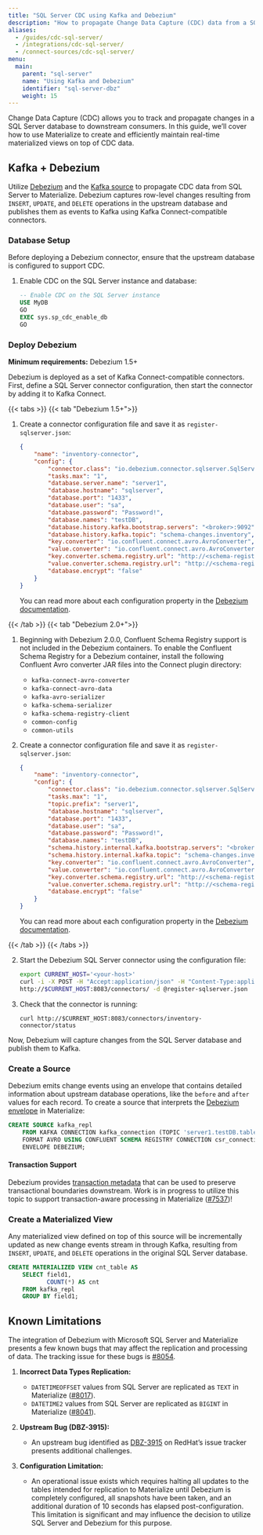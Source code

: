 ```yaml
---
title: "SQL Server CDC using Kafka and Debezium"
description: "How to propagate Change Data Capture (CDC) data from a SQL Server database to Materialize"
aliases:
  - /guides/cdc-sql-server/
  - /integrations/cdc-sql-server/
  - /connect-sources/cdc-sql-server/
menu:
  main:
    parent: "sql-server"
    name: "Using Kafka and Debezium"
    identifier: "sql-server-dbz"
    weight: 15
---
```


Change Data Capture (CDC) allows you to track and propagate changes in a SQL Server database to downstream consumers. In this guide, we’ll cover how to use Materialize to create and efficiently maintain real-time materialized views on top of CDC data.

## Kafka + Debezium

Utilize [Debezium](https://debezium.io/) and the [Kafka source](/sql/create-source/kafka/#using-debezium) to propagate CDC data from SQL Server to Materialize. Debezium captures row-level changes resulting from `INSERT`, `UPDATE`, and `DELETE` operations in the upstream database and publishes them as events to Kafka using Kafka Connect-compatible connectors.

### Database Setup

Before deploying a Debezium connector, ensure that the upstream database is configured to support CDC.

1.  Enable CDC on the SQL Server instance and database:

    ```sql
    -- Enable CDC on the SQL Server instance
    USE MyDB
    GO
    EXEC sys.sp_cdc_enable_db
    GO
    ```

### Deploy Debezium

**Minimum requirements:** Debezium 1.5+

Debezium is deployed as a set of Kafka Connect-compatible connectors. First, define a SQL Server connector configuration, then start the connector by adding it to Kafka Connect.

{{< tabs >}}
{{< tab "Debezium 1.5+">}}

1.  Create a connector configuration file and save it as `register-sqlserver.json`:

    ```json
    {
        "name": "inventory-connector",
        "config": {
            "connector.class": "io.debezium.connector.sqlserver.SqlServerConnector",
            "tasks.max": "1",
            "database.server.name": "server1",
            "database.hostname": "sqlserver",
            "database.port": "1433",
            "database.user": "sa",
            "database.password": "Password!",
            "database.names": "testDB",
            "database.history.kafka.bootstrap.servers": "<broker>:9092",
            "database.history.kafka.topic": "schema-changes.inventory",
            "key.converter": "io.confluent.connect.avro.AvroConverter",
            "value.converter": "io.confluent.connect.avro.AvroConverter",
            "key.converter.schema.registry.url": "http://<schema-registry>:8081",
            "value.converter.schema.registry.url": "http://<schema-registry>:8081",
            "database.encrypt": "false"
        }
    }
    ```

    You can read more about each configuration property in the [Debezium documentation](https://debezium.io/documentation/reference/1.9/connectors/sqlserver.html).

{{< /tab >}}
{{< tab "Debezium 2.0+">}}

1. Beginning with Debezium 2.0.0, Confluent Schema Registry support is not included in the Debezium containers. To enable the Confluent Schema Registry for a Debezium container, install the following Confluent Avro converter JAR files into the Connect plugin directory:
    * `kafka-connect-avro-converter`
    * `kafka-connect-avro-data`
    * `kafka-avro-serializer`
    * `kafka-schema-serializer`
    * `kafka-schema-registry-client`
    * `common-config`
    * `common-utils`

1.  Create a connector configuration file and save it as `register-sqlserver.json`:

    ```json
    {
        "name": "inventory-connector",
        "config": {
            "connector.class": "io.debezium.connector.sqlserver.SqlServerConnector",
            "tasks.max": "1",
            "topic.prefix": "server1",
            "database.hostname": "sqlserver",
            "database.port": "1433",
            "database.user": "sa",
            "database.password": "Password!",
            "database.names": "testDB",
            "schema.history.internal.kafka.bootstrap.servers": "<broker>:9092",
            "schema.history.internal.kafka.topic": "schema-changes.inventory",
            "key.converter": "io.confluent.connect.avro.AvroConverter",
            "value.converter": "io.confluent.connect.avro.AvroConverter",
            "key.converter.schema.registry.url": "http://<schema-registry>:8081",
            "value.converter.schema.registry.url": "http://<schema-registry>:8081",
            "database.encrypt": "false"
        }
    }
    ```

    You can read more about each configuration property in the [Debezium documentation](https://debezium.io/documentation/reference/2.4/connectors/sqlserver.html).

{{< /tab >}}
{{< /tabs >}}

2.  Start the Debezium SQL Server connector using the configuration file:

    ```sh
    export CURRENT_HOST='<your-host>'
    curl -i -X POST -H "Accept:application/json" -H "Content-Type:application/json" \
    http://$CURRENT_HOST:8083/connectors/ -d @register-sqlserver.json
    ```

3.  Check that the connector is running:

    ```
    curl http://$CURRENT_HOST:8083/connectors/inventory-connector/status
    ```

Now, Debezium will capture changes from the SQL Server database and publish them to Kafka.

### Create a Source

Debezium emits change events using an envelope that contains detailed information about upstream database operations, like the `before` and `after` values for each record. To create a source that interprets the [Debezium envelope](/sql/create-source/kafka/#using-debezium) in Materialize:

```sql
CREATE SOURCE kafka_repl
    FROM KAFKA CONNECTION kafka_connection (TOPIC 'server1.testDB.tableName')
    FORMAT AVRO USING CONFLUENT SCHEMA REGISTRY CONNECTION csr_connection
    ENVELOPE DEBEZIUM;
```

#### Transaction Support

Debezium provides [transaction metadata](https://debezium.io/documentation/reference/connectors/sqlserver.html#sqlserver-transaction-metadata) that can be used to preserve transactional boundaries downstream. Work is in progress to utilize this topic to support transaction-aware processing in Materialize ([#7537](https://github.com/MaterializeInc/materialize/issues/7537))!

### Create a Materialized View

Any materialized view defined on top of this source will be incrementally updated as new change events stream in through Kafka, resulting from `INSERT`, `UPDATE`, and `DELETE` operations in the original SQL Server database.

```sql
CREATE MATERIALIZED VIEW cnt_table AS
    SELECT field1,
           COUNT(*) AS cnt
    FROM kafka_repl
    GROUP BY field1;
```

## Known Limitations

The integration of Debezium with Microsoft SQL Server and Materialize presents a few known bugs that may affect the replication and processing of data. The tracking issue for these bugs is [#8054](https://github.com/MaterializeInc/materialize/issues/8054).

1.  **Incorrect Data Types Replication:**

    -   `DATETIMEOFFSET` values from SQL Server are replicated as `TEXT` in Materialize ([#8017](https://github.com/MaterializeInc/materialize/issues/8017)).
    -   `DATETIME2` values from SQL Server are replicated as `BIGINT` in Materialize ([#8041](https://github.com/MaterializeInc/materialize/issues/8041)).

2.  **Upstream Bug (DBZ-3915):**

    -   An upstream bug identified as [DBZ-3915](https://issues.redhat.com/browse/DBZ-3915) on RedHat’s issue tracker presents additional challenges.

3.  **Configuration Limitation:**

    -   An operational issue exists which requires halting all updates to the tables intended for replication to Materialize until Debezium is completely configured, all snapshots have been taken, and an additional duration of 10 seconds has elapsed post-configuration. This limitation is significant and may influence the decision to utilize SQL Server and Debezium for this purpose.
